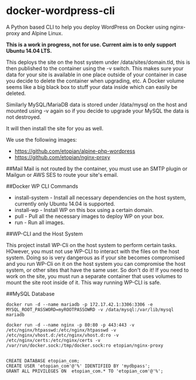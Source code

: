 # docker-wordpress-cli
A Python based CLI to help you deploy WordPress on Docker using nginx-proxy and Alpine Linux.

**This is a work in progress, not for use. Current aim is to only support Ubuntu 14.04 LTS.**

This deploys the site on the host system under /data/sites/domain.tld, this is then published to the container using the -v switch. This makes sure your data for your site is available in one place outside of your container in case you decide to delete the container when upgrading, etc. A Docker volume seems like a big black box to stuff your data inside which can easily be deleted.

Similarly MySQL/MariaDB data is stored under /data/mysql on the host and mounted using -v again so if you decide to upgrade your MySQL the data is not destroyed.

It will then install the site for you as well.

We use the following images:

* https://github.com/etopian/alpine-php-wordpress
* https://github.com/etopian/nginx-proxy


##Mail
Mail is not routed by the container, you must use an SMTP plugin or Mailgun or AWS SES to route your site's email.


##Docker WP CLI Commands
* install-system - Install all necessary dependencies on the host system, currently only Ubuntu 14.04 is supported.
* install-wp - Install WP on this box using a certain domain.
* pull - Pull all the necessary images to deploy WP on your box.
* run - Run all images.

##WP-CLI and the Host System

This project install WP-Cli on the host system to perform certain tasks. HOwever, you must not use WP-CLI to interact with the files on the host system. Doing so is very dangerous as if your site becomes compromised and you run WP-Cli on it on the host system you can compromise the host system, or other sites that have the same user. So don't do it! If you need to work on the site, you must run a separate container that uses volumes to mount the site root inside of it. This way running WP-CLI is safe.

##MySQL Database
```
docker run -d --name mariadb -p 172.17.42.1:3306:3306 -e MYSQL_ROOT_PASSWORD=myROOTPASSOWRD -v /data/mysql:/var/lib/mysql mariadb

docker run -d --name nginx -p 80:80 -p 443:443 -v /etc/nginx/htpasswd:/etc/nginx/htpasswd -v /etc/nginx/vhost.d:/etc/nginx/vhost.d:ro -v /etc/nginx/certs:/etc/nginx/certs -v /var/run/docker.sock:/tmp/docker.sock:ro etopian/nginx-proxy


CREATE DATABASE etopian_com;
CREATE USER 'etopian_com'@'%' IDENTIFIED BY 'mydbpass';
GRANT ALL PRIVILEGES ON  etopian_com.* TO 'etopian_com'@'%';
 ```
